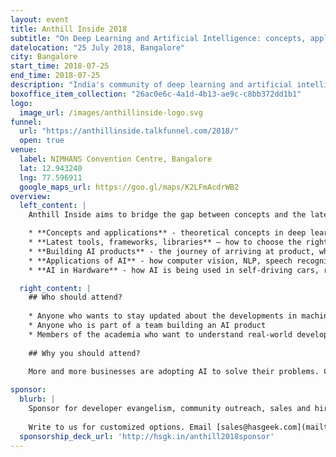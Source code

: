 ```yaml
---
layout: event
title: Anthill Inside 2018
subtitle: "On Deep Learning and Artificial Intelligence: concepts, applications, and tools."
datelocation: "25 July 2018, Bangalore"
city: Bangalore
start_time: 2018-07-25
end_time: 2018-07-25
description: "India's community of deep learning and artificial intelligence practitioners"
boxoffice_item_collection: "26ac0e6c-4a1d-4b13-ae9c-c8bb372dd1b1"
logo:
  image_url: /images/anthillinside-logo.svg
funnel:
  url: "https://anthillinside.talkfunnel.com/2018/"
  open: true
venue:
  label: NIMHANS Convention Centre, Bangalore
  lat: 12.943240
  lng: 77.596911
  google_maps_url: https://goo.gl/maps/K2LFmAcdrWB2
overview:
  left_content: |
    Anthill Inside aims to bridge the gap between concepts and the latest research in machine learning, deep learning, and artificial intelligence, with realities on the ground. This edition will  bring researchers and practitioners who are pushing the boundaries of AI to have a dialogue about the following broad areas:

    * **Concepts and applications** - theoretical concepts in deep learning, AI and machine learning – and how these have been applied in real life situations / specific domains.
    * **Latest tools, frameworks, libraries** – how to choose the right technology stack for your needs.
    * **Building AI products** - the journey of arriving at product, when to use AI, deep learning or machine learning.
    * **Applications of AI** - how computer vision, NLP, speech recognition and video analytics are applied in various domains and in building products.
    * **AI in Hardware** - how AI is being used in self-driving cars, robots etc, how to build high performance systems using GPUs to power AI, other major developments like Google’s TPU.

  right_content: |
    ## Who should attend? 
    
    * Anyone who wants to stay updated about the developments in machine learning, deep learning, and artificial intelligence
    * Anyone who is part of a team building an AI product
    * Members of the academia who want to understand real-world developments and how concepts are being applied
    
    ## Why you should attend?
     
    More and more businesses are adopting AI to solve their problems. Come to Anthill Inside 2018 and listen to talks by fellow researchers and practitioners about the challenges they faced in their AI journey! Join discussions on topics of your interest and interact with experts.

sponsor:
  blurb: |
    Sponsor for developer evangelism, community outreach, sales and hiring.
    
    Write to us for customized options. Email [sales@hasgeek.com](mailto:sales@hasgeek.com)
  sponsorship_deck_url: 'http://hsgk.in/anthill2018sponsor'
---
```

